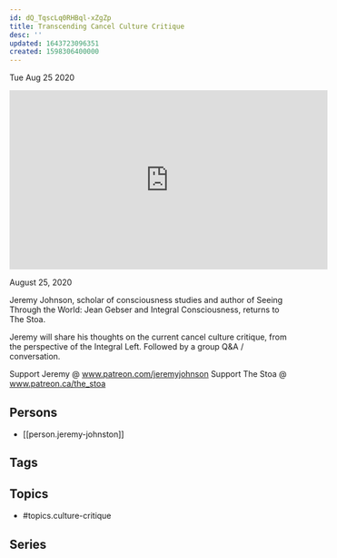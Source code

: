 ```yaml
---
id: dQ_TqscLq0RHBql-xZgZp
title: Transcending Cancel Culture Critique
desc: ''
updated: 1643723096351
created: 1598306400000
---
```





Tue Aug 25 2020

<iframe width="560" height="315" src="https://www.youtube.com/embed/zc_iDTTFtdw" title="Transcending Cancel Culture Critique w/ Jeremy Johnston" frameborder="0" allow="accelerometer; autoplay; clipboard-write; encrypted-media; gyroscope; picture-in-picture" allowfullscreen ></iframe>

August 25, 2020

Jeremy Johnson, scholar of consciousness studies and author of Seeing Through the World: Jean Gebser and Integral Consciousness, returns to The Stoa.

Jeremy will share his thoughts on the current cancel culture critique, from the perspective of the Integral Left. Followed by a group Q&A / conversation.


Support Jeremy @ www.patreon.com/jeremyjohnson
Support The Stoa @ www.patreon.ca/the_stoa

## Persons

- [[person.jeremy-johnston]]

## Tags



## Topics

- #topics.culture-critique

## Series



